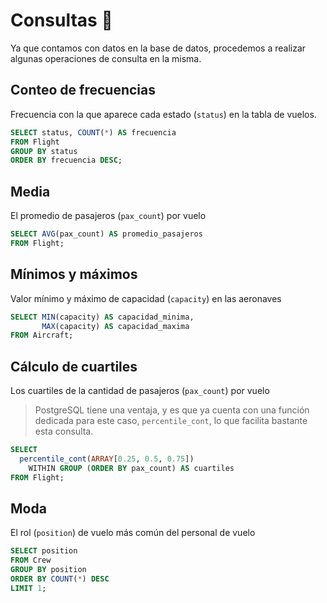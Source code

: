 # Consultas 🧾

Ya que contamos con datos en la base de datos, procedemos a realizar algunas operaciones de consulta en la misma.

## Conteo de frecuencias
Frecuencia con la que aparece cada estado (`status`) en la tabla de vuelos.

```sql
SELECT status, COUNT(*) AS frecuencia
FROM Flight
GROUP BY status
ORDER BY frecuencia DESC;
```

## Media
El promedio de pasajeros (`pax_count`) por vuelo

```sql
SELECT AVG(pax_count) AS promedio_pasajeros
FROM Flight;
```

## Mínimos y máximos
Valor mínimo y máximo de capacidad (`capacity`) en las aeronaves

```sql
SELECT MIN(capacity) AS capacidad_minima,
       MAX(capacity) AS capacidad_maxima
FROM Aircraft;
```

## Cálculo de cuartiles
Los cuartiles de la cantidad de pasajeros (`pax_count`) por vuelo

> PostgreSQL tiene una ventaja, y es que ya cuenta con una función dedicada para este caso, `percentile_cont`,
> lo que facilita bastante esta consulta.
```sql
SELECT
  percentile_cont(ARRAY[0.25, 0.5, 0.75]) 
    WITHIN GROUP (ORDER BY pax_count) AS cuartiles
FROM Flight;
```

## Moda
El rol (`position`) de vuelo más común del personal de vuelo

```sql
SELECT position
FROM Crew
GROUP BY position
ORDER BY COUNT(*) DESC
LIMIT 1;
```
